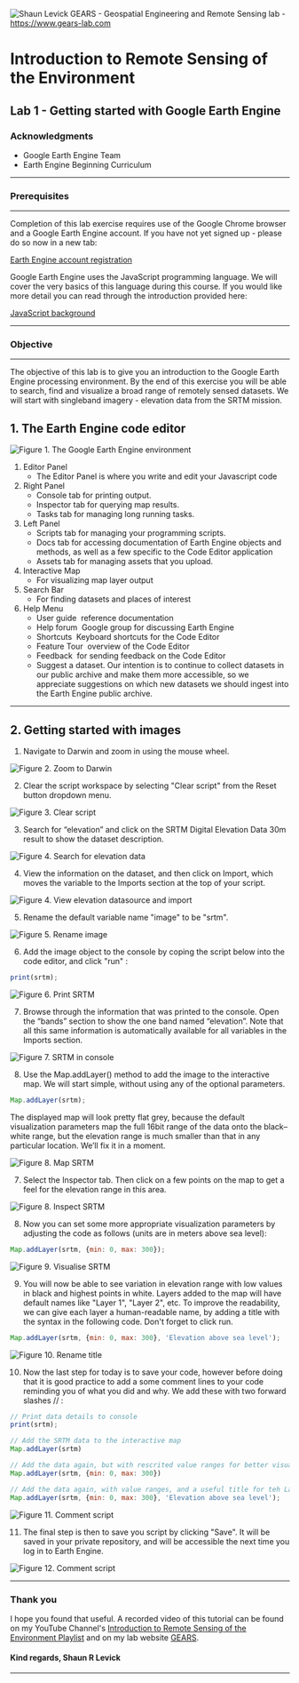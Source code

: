 ![Shaun Levick](Logo3.png)
GEARS - Geospatial Engineering and Remote Sensing lab - https://www.gears-lab.com

# Introduction to Remote Sensing of the Environment
Lab 1 - Getting started with Google Earth Engine
--------------

### Acknowledgments
- Google Earth Engine Team
- Earth Engine Beginning Curriculum

------

### Prerequisites
-------------

Completion of this lab exercise requires use of the Google Chrome browser and a Google Earth Engine account. If you have not yet signed up - please do so now in a new tab:

[Earth Engine account registration](https://signup.earthengine.google.com/)

Google Earth Engine uses the JavaScript programming language. We will cover the very basics of this language during this course. If you would like more detail you can read through the introduction provided here:

[JavaScript background](https://developers.google.com/earth-engine/tutorial\_js\_01)

------------------------------------------------------------------------

### Objective
---------

The objective of this lab is to give you an introduction to the Google Earth Engine processing environment. By the end of this exercise you will be able to search, find and visualize a broad range of remotely sensed datasets. We will start with singleband imagery - elevation data from the SRTM mission.

## 1. The Earth Engine code editor

![Figure 1. The Google Earth Engine environment](gee_editor.png)


1. Editor Panel
	- The Editor Panel is where you write and edit your Javascript code
2. Right Panel
	- Console tab for printing output.
	- Inspector tab for querying map results.
	- Tasks tab for managing long­ running tasks.
3. Left Panel
	- Scripts tab for managing your programming scripts.
	- Docs tab for accessing documentation of Earth Engine objects and methods, as well as a few specific to the Code Editor application
	- Assets tab for managing assets that you upload.
4. Interactive Map
	- For visualizing map layer output
5. Search Bar
	- For finding datasets and places of interest
6. Help Menu
	- User guide ­ reference documentation
	- Help forum ­ Google group for discussing Earth Engine
	- Shortcuts ­ Keyboard shortcuts for the Code Editor
	- Feature Tour ­ overview of the Code Editor
	- Feedback ­ for sending feedback on the Code Editor
	- Suggest a dataset. Our intention is to continue to collect datasets in our public archive
and make them more accessible, so we appreciate suggestions on which new datasets we should ingest into the Earth Engine public archive.

---------

## 2. Getting started with images

1. Navigate to Darwin and zoom in using the mouse wheel.

![Figure 2. Zoom to Darwin](navdarwin.png)


2. Clear the script workspace by selecting "Clear script" from the Reset button dropdown menu.

![Figure 3. Clear script](clearscript.png)

3. Search for “elevation” and click on the SRTM Digital Elevation Data 30m result to show the dataset description.

![Figure 4. Search for elevation data](elevsearch.png)

4. View the information on the dataset, and then click on Import, which moves the variable to the Imports section at the top of your script.

![Figure 4. View elevation datasource and import](importsrtm.png)

5. Rename the default variable name "image" to be "srtm".

![Figure 5. Rename image](renamesrtm.png)

6. Add the image object to the console by coping the script below into the code editor, and click "run" :

```JavaScript
print(srtm);
```
![Figure 6. Print SRTM](printsrtm.png)


7. Browse through the information that was printed to the console. Open the “bands” section to show the one band named “elevation”. Note that all this same information is automatically available for all variables in the Imports section.

![Figure 7. SRTM in console](bandssrtm.png)


8. Use the Map.addLayer() method to add the image to the interactive map. We will start simple, without using any of the optional parameters.

```JavaScript
Map.addLayer(srtm);
```

The displayed map will look pretty flat grey, because the default visualization parameters map the full 16­bit range of the data onto the black–white range, but the elevation range is much smaller than that in any particular location. We’ll fix it in a moment.

![Figure 8. Map SRTM](mapsrtm.png)

7. Select the Inspector tab. Then click on a few points on the map to get a feel for the elevation range in this area.

![Figure 8. Inspect SRTM](inspecsrtm.png)

8. Now you can set some more appropriate visualization parameters by adjusting the code as follows (units are in meters above sea level):

```JavaScript
Map.addLayer(srtm, {min: 0, max: 300});
```
![Figure 9. Visualise SRTM](vissrtm.png)

9. You will now be able to see variation in elevation range with low values in black and highest points in white. Layers added to the map will have default names like "Layer 1", "Layer 2", etc. To improve the readability, we can give each layer a human­-readable name, by adding a title with the syntax in the following code. Don't forget to click run.

```JavaScript
Map.addLayer(srtm, {min: 0, max: 300}, 'Elevation above sea level');
```
![Figure 10. Rename title](title2srtm.png)

10. Now the last step for today is to save your code, however before doing that it is good practice to add a some comment lines to your code reminding you of what you did and why. We add these with two forward slashes // :

```Javascript
// Print data details to console
print(srtm);

// Add the SRTM data to the interactive map
Map.addLayer(srtm)

// Add the data again, but with rescrited value ranges for better visualisation
Map.addLayer(srtm, {min: 0, max: 300})

// Add the data again, with value ranges, and a useful title for teh Layer tab
Map.addLayer(srtm, {min: 0, max: 300}, 'Elevation above sea level');
```
![Figure 11. Comment script](commentsrtm.png)

11. The final step is then to save you script by clicking "Save". It will be saved in your private repository, and will be accessible the next time you log in to Earth Engine.

![Figure 12. Comment script](savesrtm.png)

-------
### Thank you

I hope you found that useful. A recorded video of this tutorial can be found on my YouTube Channel's [Introduction to Remote Sensing of the Environment Playlist](https://www.youtube.com/playlist?list=PLf6lu3bePWHDi3-lrSqiyInMGQXM34TSV) and on my lab website [GEARS](https://www.gears-lab.com).

#### Kind regards, Shaun R Levick
------
